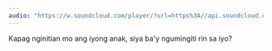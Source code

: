 ```yaml
---
audio: "https://w.soundcloud.com/player/?url=https%3A//api.soundcloud.com/tracks/1406299339%3Fsecret_token%3Ds-XBFyKu3RCxq&color=%23ff5500&auto_play=true&hide_related=false&show_comments=true&show_user=true&show_reposts=false&show_teaser=true&visual=true"
---
```


Kapag nginitian mo ang iyong anak, siya ba'y ngumingiti rin sa iyo?